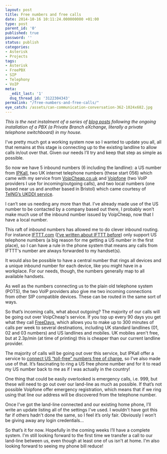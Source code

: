 ```yaml
---
layout: post
title: Free numbers and free calls
date: 2014-10-16 10:11:24.000000000 +01:00
type: post
parent_id: '0'
published: true
password: ''
status: publish
categories:
- Asterisk
- Projects
tags:
- Asterisk
- FreePBX
- SIP
- Telephony
- VoIP
meta:
  _edit_last: '1'
  dsq_thread_id: '3122304343'
permalink: "/free-numbers-and-free-calls/"
eye_catch: /assets/can-communication-conversation-362-1024x682.jpg
---
```

_This is the next instalment of a series of [blog posts](http://twinklebob.co.uk/tag/asterisk/) following the ongoing installation of a PBX (a Private Branch eXchange, literally a private telephone switchboard) in my house._

I've pretty much got a working system now so I wanted to update you all, all that remains at this stage is connecting up to the existing landline to allow calls in/out over that. Given our needs I’ll try and keep that step as simple as possible.

<!--more-->

So now we have 5 inbound numbers (6 including the landline): a US number from [IPKall](http://www.ipkall.com/), two UK internet telephone numbers (these start 056) which came with my service from [VoipCheap.co.uk](https://www.voipcheap.co.uk/) and [Voipfone](http://www.voipfone.co.uk/) (two VoIP providers I use for incoming/outgoing calls), and two local numbers (one based near us and another based in Bristol) which came courtesy of [TelNG’s UKDDI service](https://www.telng.com/ukddi.html).

I can’t see us needing any more than that. I've already made use of the US number to be contacted by a company based out there, I probably won’t make much use of the inbound number issued by VoipCheap, now that I have a local number.

This raft of inbound numbers has allowed me to do clever inbound routing. For instance [IFTTT.com](https://ifttt.com/) (<a href="http://twinklebob.co.uk/tag/ifttt-com/">I’ve written about IFTTT before</a>) only support US telephone numbers (a big reason for me getting a US number in the first place), so I can have a rule in the phone system that means any calls from IFTTT's number are always forwarded to my handset(s).

It would also be possible to have a central number that rings all devices and a unique inbound number for each device, like you might have in a workplace. For our needs, though, the numbers generally map to all available handsets.

As well as the numbers connecting us to the plain old telephone system (POTS), the two VoIP providers also give me two incoming connections from other SIP compatible devices. These can be routed in the same sort of ways.

So that’s incoming calls, what about outgoing? The majority of our calls will be going out over VoipCheap's service. If you top up every 90 days you get what they call [FreeDays](http://www.voipcheap.co.uk/calling_rates/), which allows you to make up to 300 minutes of calls per week to several destinations, including UK standard landlines (01, 02 and 03 numbers) and US landlines and mobiles. UK mobiles aren't free, but at 2.3p/min (at time of printing) this is cheaper than our current landline provider.

The majority of calls will be going out over this service, but IPKall offer a service to [connect US “toll-free” numbers free of charge](http://www.ipkall.com/tollfree.htm), so I've also made use of that. It’s fascinating to ring a US free phone number and for it to read my US number back to me as if I was actually in the country!

One thing that could be easily overlooked is emergency calls, i.e. 999, but these will need to go out over our land-line as much as possible. If that’s not possible Voipfone offer emergency registration, which means that if we ring using that line our address will be discovered from the telephone number.

Once I've got the land-line connected and our existing home phone, I’ll write an update listing all of the settings I've used. I wouldn't have got this far if others hadn't done the same, so I feel it’s only fair. Obviously I won’t be giving away any login credentials…

So that’s it for now. Hopefully in the coming weeks I’ll have a complete system. I'm still looking forward to the first time we transfer a call to our land-line between us, even though at least one of us isn't at home. I'm also looking forward to seeing my phone bill reduce!
